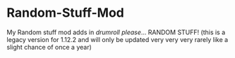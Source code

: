 # Random-Stuff-Mod
My Random stuff mod adds in *drumroll please*... RANDOM STUFF! (this is a legacy version for 1.12.2 and will only be updated very very very rarely like a slight chance of once a year)
